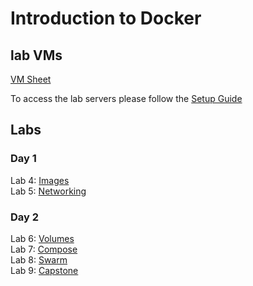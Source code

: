 # Introduction to Docker 

## lab VMs
[VM Sheet](https://docs.google.com/spreadsheets/d/1bX7U7vJcMRu2LI8_X1ROtzFVQ3N7AxLFbk4kZipT3uE/edit?usp=sharing)

To access the lab servers please follow the [Setup Guide](labs/setup-env/)


## Labs

### Day 1
Lab 4: [Images](labs/04-images/)  
Lab 5: [Networking](labs/05-networking/)  

### Day 2
Lab 6: [Volumes](labs/06-volumes/)  
Lab 7: [Compose](labs/07-compose/07_orchestration_compose_lab1.md)  
Lab 8: [Swarm](labs/08-swarm/08_swarm_cluster_lab1.md)  
Lab 9: [Capstone](labs/09-capstone/capstone.md)  

